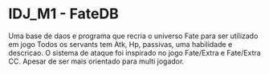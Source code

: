 # IDJ_M1 - FateDB
Uma base de daos e programa que recria o universo Fate para ser utilizado em jogo
Todos os servants tem Atk, Hp, passivas, uma habilidade e descricao.
O sistema de ataque foi inspirado no jogo Fate/Extra e Fate/Extra CC. Apesar de ser mais orientado para multi jogador.
